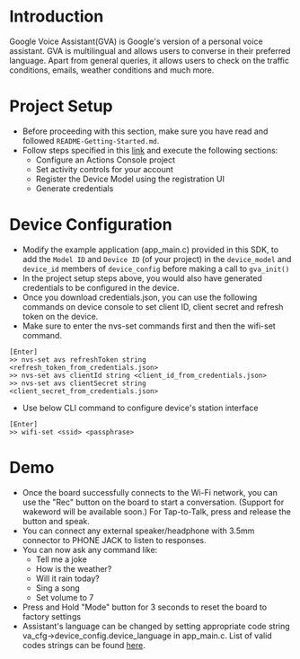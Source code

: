 # Introduction
Google Voice Assistant(GVA) is Google's version of a personal voice assistant. GVA is multilingual and allows users to converse in their preferred language. Apart from general queries, it allows users to check on the traffic conditions, emails, weather conditions and much more.

# Project Setup
* Before proceeding with this section, make sure you have read and followed `README-Getting-Started.md`.
* Follow steps specified in this [link](https://developers.google.com/assistant/sdk/guides/library/python/embed/config-dev-project-and-account) and execute the following sections:
  * Configure an Actions Console project
  * Set activity controls for your account
  * Register the Device Model using the registration UI
  * Generate credentials

# Device Configuration
* Modify the example application (app_main.c) provided in this SDK, to add the `Model ID` and `Device ID` (of your project) in the `device_model` and `device_id` members of `device_config` before making a call to `gva_init()`
* In the project setup steps above, you would also have generated credentials to be configured in the device.
* Once you download credentials.json, you can use the following commands on device console to set client ID, client secret and refresh token on the device.
* Make sure to enter the nvs-set commands first and then the wifi-set command.
```
[Enter]
>> nvs-set avs refreshToken string <refresh_token_from_credentials.json>
>> nvs-set avs clientId string <client_id_from_credentials.json>
>> nvs-set avs clientSecret string <client_secret_from_credentials.json>
```
* Use below CLI command to configure device's station interface
```
[Enter]
>> wifi-set <ssid> <passphrase>
```

# Demo
* Once the board successfully connects to the Wi-Fi network, you can use the "Rec" button on the board to start a conversation. (Support for wakeword will be available soon.) For Tap-to-Talk, press and release the button and speak.
* You can connect any external speaker/headphone with 3.5mm connector to PHONE JACK to listen to responses.
* You can now ask any command like:
    * Tell me a joke
    * How is the weather?
    * Will it rain today?
    * Sing a song
    * Set volume to 7
* Press and Hold "Mode" button for 3 seconds to reset the board to factory settings
* Assistant's language can be changed by setting appropriate code string va_cfg->device_config.device_language in app_main.c. List of valid codes strings can be found [here](https://developers.google.com/actions/localization/languages-locales).
